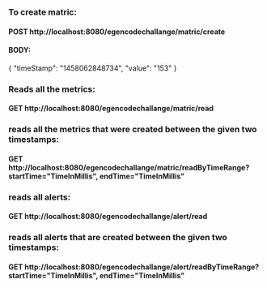 
### To create matric:

#### POST http://localhost:8080/egencodechallange/matric/create

#### BODY:

{
  "timeStamp": "1458062848734", 
  "value": "153"
}

### Reads all the metrics:

#### GET http://localhost:8080/egencodechallange/matric/read

### reads all the metrics that were created between the given two timestamps:

#### GET http://localhost:8080/egencodechallange/matric/readByTimeRange?startTime="TimeInMillis", endTime="TimeInMillis"

### reads all alerts:

#### GET http://localhost:8080/egencodechallange/alert/read

### reads all alerts that are created between the given two timestamps:

#### GET http://localhost:8080/egencodechallange/alert/readByTimeRange?startTime="TimeInMillis", endTime="TimeInMillis"


